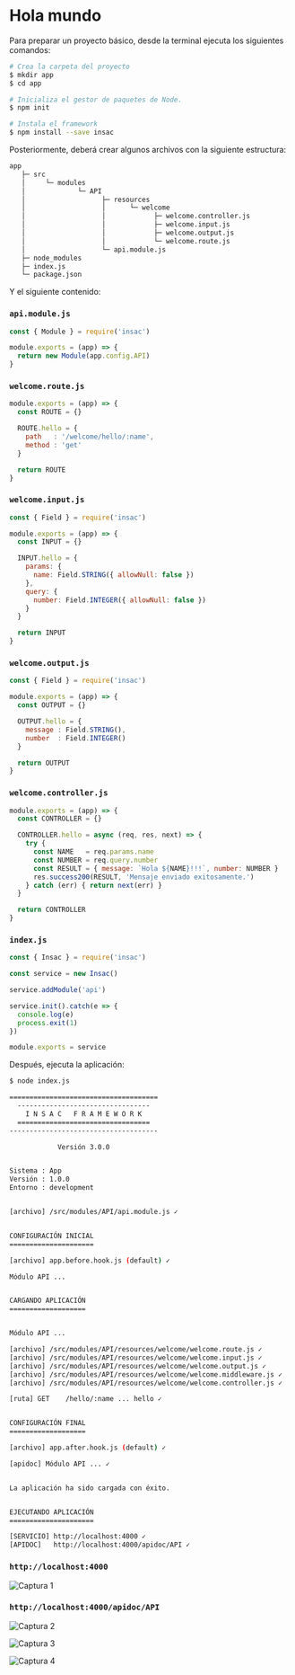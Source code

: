 
# Hola mundo

Para preparar un proyecto básico, desde la terminal ejecuta los siguientes comandos:

```bash
# Crea la carpeta del proyecto
$ mkdir app
$ cd app

# Inicializa el gestor de paquetes de Node.
$ npm init

# Instala el framework
$ npm install --save insac
```

Posteriormente, deberá crear algunos archivos con la siguiente estructura:

```txt
app
   ├─ src
   │     └─ modules
   │             └─ API
   │                   ├─ resources
   │                   │      └─ welcome
   │                   │            ├─ welcome.controller.js
   │                   │            ├─ welcome.input.js
   │                   │            ├─ welcome.output.js
   │                   │            └─ welcome.route.js
   │                   └─ api.module.js
   ├─ node_modules
   ├─ index.js
   └─ package.json
```

Y el siguiente contenido:

### `api.module.js`
```js
const { Module } = require('insac')

module.exports = (app) => {
  return new Module(app.config.API)
}
```

### `welcome.route.js`
```js
module.exports = (app) => {
  const ROUTE = {}

  ROUTE.hello = {
    path   : '/welcome/hello/:name',
    method : 'get'
  }

  return ROUTE
}
```

### `welcome.input.js`
```js
const { Field } = require('insac')

module.exports = (app) => {
  const INPUT = {}

  INPUT.hello = {
    params: {
      name: Field.STRING({ allowNull: false })
    },
    query: {
      number: Field.INTEGER({ allowNull: false })
    }
  }

  return INPUT
}
```

### `welcome.output.js`
```js
const { Field } = require('insac')

module.exports = (app) => {
  const OUTPUT = {}

  OUTPUT.hello = {
    message : Field.STRING(),
    number  : Field.INTEGER()
  }

  return OUTPUT
}
```

### `welcome.controller.js`
```js
module.exports = (app) => {
  const CONTROLLER = {}

  CONTROLLER.hello = async (req, res, next) => {
    try {
      const NAME   = req.params.name
      const NUMBER = req.query.number
      const RESULT = { message: `Hola ${NAME}!!!`, number: NUMBER }
      res.success200(RESULT, 'Mensaje enviado exitosamente.')
    } catch (err) { return next(err) }
  }

  return CONTROLLER
}
```

### `index.js`
```js
const { Insac } = require('insac')

const service = new Insac()

service.addModule('api')

service.init().catch(e => {
  console.log(e)
  process.exit(1)
})

module.exports = service
```

Después, ejecuta la aplicación:

```bash
$ node index.js

=====================================   
  ---------------------------------     
    I N S A C   F R A M E W O R K       
  =================================     
-------------------------------------   

            Versión 3.0.0               


Sistema : App
Versión : 1.0.0
Entorno : development


[archivo] /src/modules/API/api.module.js ✓


CONFIGURACIÓN INICIAL
=====================

[archivo] app.before.hook.js (default) ✓

Módulo API ...


CARGANDO APLICACIÓN
===================


Módulo API ...

[archivo] /src/modules/API/resources/welcome/welcome.route.js ✓
[archivo] /src/modules/API/resources/welcome/welcome.input.js ✓
[archivo] /src/modules/API/resources/welcome/welcome.output.js ✓
[archivo] /src/modules/API/resources/welcome/welcome.middleware.js ✓
[archivo] /src/modules/API/resources/welcome/welcome.controller.js ✓

[ruta] GET    /hello/:name ... hello ✓


CONFIGURACIÓN FINAL
===================

[archivo] app.after.hook.js (default) ✓

[apidoc] Módulo API ... ✓


La aplicación ha sido cargada con éxito.  


EJECUTANDO APLICACIÓN
=====================

[SERVICIO] http://localhost:4000 ✓
[APIDOC]   http://localhost:4000/apidoc/API ✓
```

### `http://localhost:4000`

![Captura 1](./assets/img/captura01.png)

### `http://localhost:4000/apidoc/API`

![Captura 2](./assets/img/captura02.png)

![Captura 3](./assets/img/captura03.png)

![Captura 4](./assets/img/captura04.png)

